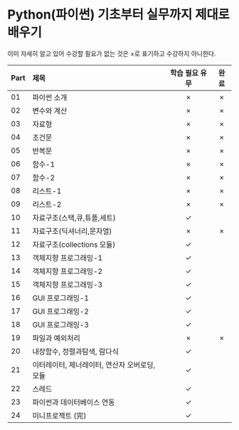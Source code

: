 # Python(파이썬) 기초부터 실무까지 제대로 배우기


이미 자세히 알고 있어 수강할 필요가 없는 것은 ×로 표기하고 수강하지 아니한다.

|Part|제목|학습 필요 유무|완료|
|:---|:---|:---:|:---:|
|01|파이썬 소개|×|×|
|02|변수와 계산|×|×|
|03|자료형|×|×|
|04|조건문|×|×|
|05|반복문|×|×|
|06|함수-1|×|×|
|07|함수-2|×|×|
|08|리스트-1|×|×|
|09|리스트-2|×|×|
|10|자료구조(스택,큐,튜플,세트)|✓||
|11|자료구조(딕셔너리,문자열)|×|×|
|12|자료구조(collections 모듈)|✓||
|13|객체지향 프로그래밍-1|✓||
|14|객체지향 프로그래밍-2|✓||
|15|객체지향 프로그래밍-3|✓||
|16|GUI 프로그래밍-1|✓||
|17|GUI 프로그래밍-2|✓||
|18|GUI 프로그래밍-3|✓||
|19|파일과 예외처리|×|×|
|20|내장함수, 정렬과탐색, 람다식|✓||
|21|이터레이터, 제너레이터, 연산자 오버로딩, 모듈|✓||
|22|스레드|✓||
|23|파이썬과 데이터베이스 연동|✓||
|24|미니프로젝트 (完)|✓||
